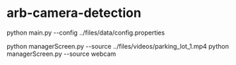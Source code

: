 # arb-camera-detection

python main.py --config ../files/data/config.properties


python managerScreen.py --source ../files/videos/parking_lot_1.mp4
python managerScreen.py --source  webcam

